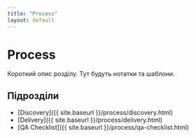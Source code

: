 ```yaml
---
title: "Process"
layout: default
---
```


# Process
Короткий опис розділу. Тут будуть нотатки та шаблони.

## Підрозділи
- [Discovery]({{ site.baseurl }}/process/discovery.html)
- [Delivery]({{ site.baseurl }}/process/delivery.html)
- [QA Checklist]({{ site.baseurl }}/process/qa-checklist.html)
